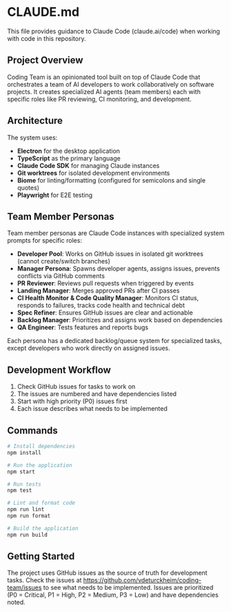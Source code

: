 # CLAUDE.md

This file provides guidance to Claude Code (claude.ai/code) when working with code in this repository.

## Project Overview

Coding Team is an opinionated tool built on top of Claude Code that orchestrates a team of AI developers to work collaboratively on software projects. It creates specialized AI agents (team members) each with specific roles like PR reviewing, CI monitoring, and development.

## Architecture

The system uses:
- **Electron** for the desktop application
- **TypeScript** as the primary language
- **Claude Code SDK** for managing Claude instances
- **Git worktrees** for isolated development environments
- **Biome** for linting/formatting (configured for semicolons and single quotes)
- **Playwright** for E2E testing

## Team Member Personas

Team member personas are Claude Code instances with specialized system prompts for specific roles:

- **Developer Pool**: Works on GitHub issues in isolated git worktrees (cannot create/switch branches)
- **Manager Persona**: Spawns developer agents, assigns issues, prevents conflicts via GitHub comments
- **PR Reviewer**: Reviews pull requests when triggered by events
- **Landing Manager**: Merges approved PRs after CI passes
- **CI Health Monitor & Code Quality Manager**: Monitors CI status, responds to failures, tracks code health and technical debt
- **Spec Refiner**: Ensures GitHub issues are clear and actionable
- **Backlog Manager**: Prioritizes and assigns work based on dependencies
- **QA Engineer**: Tests features and reports bugs

Each persona has a dedicated backlog/queue system for specialized tasks, except developers who work directly on assigned issues.

## Development Workflow

1. Check GitHub issues for tasks to work on
2. The issues are numbered and have dependencies listed
3. Start with high priority (P0) issues first
4. Each issue describes what needs to be implemented

## Commands

```bash
# Install dependencies
npm install

# Run the application
npm start

# Run tests
npm test

# Lint and format code
npm run lint
npm run format

# Build the application
npm run build
```

## Getting Started

The project uses GitHub issues as the source of truth for development tasks. Check the issues at https://github.com/vdeturckheim/coding-team/issues to see what needs to be implemented. Issues are prioritized (P0 = Critical, P1 = High, P2 = Medium, P3 = Low) and have dependencies noted.